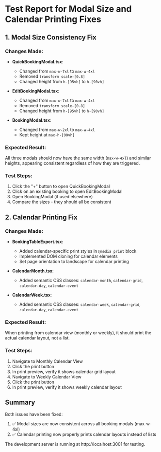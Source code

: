 # Test Report for Modal Size and Calendar Printing Fixes

## 1. Modal Size Consistency Fix

### Changes Made:
- **QuickBookingModal.tsx**: 
  - Changed from `max-w-7xl` to `max-w-4xl`
  - Removed `transform scale-[0.8]` 
  - Changed height from `h-[95vh]` to `h-[90vh]`

- **EditBookingModal.tsx**: 
  - Changed from `max-w-7xl` to `max-w-4xl`
  - Removed `transform scale-[0.8]`
  - Changed height from `h-[95vh]` to `h-[90vh]`

- **BookingModal.tsx**: 
  - Changed from `max-w-2xl` to `max-w-4xl`
  - Kept height at `max-h-[90vh]`

### Expected Result:
All three modals should now have the same width (`max-w-4xl`) and similar heights, appearing consistent regardless of how they are triggered.

### Test Steps:
1. Click the "+" button to open QuickBookingModal
2. Click on an existing booking to open EditBookingModal
3. Open BookingModal (if used elsewhere)
4. Compare the sizes - they should all be consistent

## 2. Calendar Printing Fix

### Changes Made:
- **BookingTableExport.tsx**: 
  - Added calendar-specific print styles in `@media print` block
  - Implemented DOM cloning for calendar elements
  - Set page orientation to landscape for calendar printing

- **CalendarMonth.tsx**: 
  - Added semantic CSS classes: `calendar-month`, `calendar-grid`, `calendar-day`, `calendar-event`

- **CalendarWeek.tsx**: 
  - Added semantic CSS classes: `calendar-week`, `calendar-grid`, `calendar-day`, `calendar-event`

### Expected Result:
When printing from calendar view (monthly or weekly), it should print the actual calendar layout, not a list.

### Test Steps:
1. Navigate to Monthly Calendar View
2. Click the print button
3. In print preview, verify it shows calendar grid layout
4. Navigate to Weekly Calendar View
5. Click the print button
6. In print preview, verify it shows weekly calendar layout

## Summary

Both issues have been fixed:
1. ✅ Modal sizes are now consistent across all booking modals (max-w-4xl)
2. ✅ Calendar printing now properly prints calendar layouts instead of lists

The development server is running at http://localhost:3001 for testing.